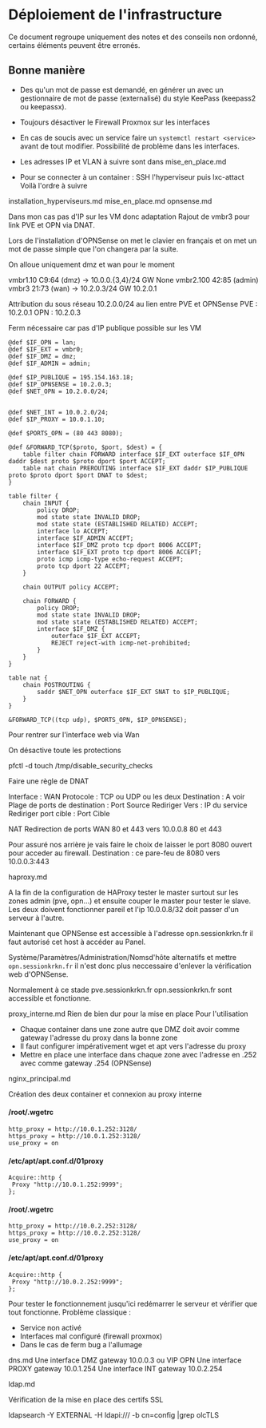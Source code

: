 # Déploiement de l'infrastructure

Ce document regroupe uniquement des notes et des conseils non ordonné, certains éléments peuvent être erronés.

## Bonne manière

- Des qu'un mot de passe est demandé, en générer un avec un gestionnaire de mot de passe (externalisé) du style KeePass (keepass2 ou keepassx).
- Toujours désactiver le Firewall Proxmox sur les interfaces
- En cas de soucis avec un service faire un `systemctl restart <service>` avant de tout modifier. Possibilité de problème dans les interfaces.


- Les adresses IP et VLAN à suivre sont dans mise_en_place.md

- Pour se connecter à un container : SSH l'hyperviseur puis lxc-attact <number>
Voilà l'ordre à suivre

installation_hyperviseurs.md
mise_en_place.md
opnsense.md

Dans mon cas pas d'IP sur les VM donc adaptation
Rajout de vmbr3 pour link PVE et OPN via DNAT.

Lors de l'installation d'OPNSense on met le clavier en français et on met un mot de passe simple que l'on changera par la suite.

On alloue uniquement dmz et wan pour le moment

vmbr1.10 C9:64 (dmz) -> 10.0.0.{3,4}/24 GW None
vmbr2.100 42:85 (admin)
vmbr3 21:73 (wan) -> 10.2.0.3/24 GW 10.2.0.1

Attribution du sous réseau 10.2.0.0/24 au lien entre PVE et OPNSense
PVE : 10.2.0.1
OPN : 10.2.0.3

Ferm nécessaire car pas d'IP publique possible sur les VM
```
@def $IF_OPN = lan;
@def $IF_EXT = vmbr0;
@def $IF_DMZ = dmz;
@def $IF_ADMIN = admin;

@def $IP_PUBLIQUE = 195.154.163.18;
@def $IP_OPNSENSE = 10.2.0.3;
@def $NET_OPN = 10.2.0.0/24;


@def $NET_INT = 10.0.2.0/24;
@def $IP_PROXY = 10.0.1.10;

@def $PORTS_OPN = (80 443 8080);

@def &FORWARD_TCP($proto, $port, $dest) = {
    table filter chain FORWARD interface $IF_EXT outerface $IF_OPN daddr $dest proto $proto dport $port ACCEPT;
    table nat chain PREROUTING interface $IF_EXT daddr $IP_PUBLIQUE proto $proto dport $port DNAT to $dest;
}

table filter {
    chain INPUT {
        policy DROP;
        mod state state INVALID DROP;
        mod state state (ESTABLISHED RELATED) ACCEPT;
        interface lo ACCEPT;
        interface $IF_ADMIN ACCEPT;
        interface $IF_DMZ proto tcp dport 8006 ACCEPT;
        interface $IF_EXT proto tcp dport 8006 ACCEPT;
        proto icmp icmp-type echo-request ACCEPT;
        proto tcp dport 22 ACCEPT;
    }

    chain OUTPUT policy ACCEPT;

    chain FORWARD {
        policy DROP;
        mod state state INVALID DROP;
        mod state state (ESTABLISHED RELATED) ACCEPT;
        interface $IF_DMZ {
            outerface $IF_EXT ACCEPT;
            REJECT reject-with icmp-net-prohibited;
        }
    }
}

table nat {
    chain POSTROUTING {
        saddr $NET_OPN outerface $IF_EXT SNAT to $IP_PUBLIQUE;
    }
}

&FORWARD_TCP((tcp udp), $PORTS_OPN, $IP_OPNSENSE);
```


Pour rentrer sur l'interface web via Wan

On désactive toute les protections

pfctl -d
touch /tmp/disable_security_checks


Faire une règle de DNAT

Interface : WAN
Protocole : TCP ou UDP ou les deux
Destination : A voir
Plage de ports de destination : Port Source
Rediriger Vers : IP du service
Rediriger port cible : Port Cible

NAT Redirection de ports
WAN 80 et 443 vers 10.0.0.8 80 et 443


Pour assuré nos arrière je vais faire le choix de laisser le port 8080 ouvert pour acceder au firewall. Destination : ce pare-feu de 8080 vers  10.0.0.3:443



haproxy.md

A la fin de la configuration de HAProxy tester le master surtout sur les zones admin (pve, opn...) et ensuite couper le master pour tester le slave. Les deux doivent fonctionner pareil et l'ip 10.0.0.8/32 doit passer d'un serveur à l'autre.

Maintenant que OPNSense est accessible à l'adresse
opn.sessionkrkn.fr il faut autorisé cet host à accéder au Panel.

Système/Paramètres/Administration/Nomsd'hôte alternatifs
et mettre `opn.sessionkrkn.fr`
il n'est donc plus neccessaire d'enlever la vérification web d'OPNSense.


Normalement à ce stade
pve.sessionkrkn.fr
opn.sessionkrkn.fr
sont accessible et fonctionne.

proxy_interne.md
Rien de bien dur pour la mise en place
Pour l'utilisation
- Chaque container dans une zone autre que DMZ doit avoir comme gateway l'adresse du proxy dans la bonne zone
- Il faut configurer impérativement wget et apt vers l'adresse du proxy
- Mettre en place une interface dans chaque zone avec l'adresse en .252 avec comme gateway .254 (OPNSense)

nginx_principal.md

Création des deux container et connexion au proxy interne

#### /root/.wgetrc
```
http_proxy = http://10.0.1.252:3128/
https_proxy = http://10.0.1.252:3128/
use_proxy = on
```
#### /etc/apt/apt.conf.d/01proxy
```
Acquire::http {
 Proxy "http://10.0.1.252:9999";
};
```

#### /root/.wgetrc
```
http_proxy = http://10.0.2.252:3128/
https_proxy = http://10.0.2.252:3128/
use_proxy = on
```
#### /etc/apt/apt.conf.d/01proxy
```
Acquire::http {
 Proxy "http://10.0.2.252:9999";
};
```

Pour tester le fonctionnement jusqu'ici redémarrer le serveur et vérifier que tout fonctionne.
Problème classique :
- Service non activé
- Interfaces mal configuré (firewall proxmox)
- Dans le cas de ferm bug a l'allumage

dns.md
Une interface DMZ gateway 10.0.0.3 ou VIP OPN
Une interface PROXY gateway 10.0.1.254
Une interface INT gateway 10.0.2.254

ldap.md

Vérification de la mise en place des certifs SSL

ldapsearch -Y EXTERNAL -H ldapi:/// -b cn=config |grep olcTLS
